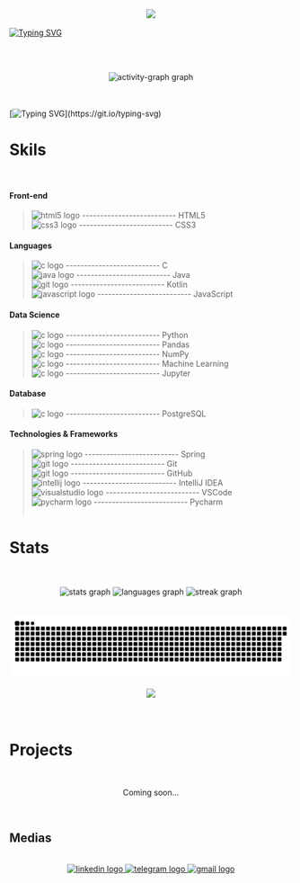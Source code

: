 <div align="center">
  <img height="40" src="https://cdn.jsdelivr.net/gh/Readme-Workflows/Readme-Icons@main/icons/gifs/wave.gif"  />
</div>

[![Typing SVG](https://readme-typing-svg.demolab.com?font=Poppins&size=40&duration=8000&pause=30000&color=81ADFFCF&center=true&vCenter=true&random=false&width=1080&lines=%F0%9F%A4%93+Hi+there!+I+am+Wesley)](https://git.io/typing-svg)

<br><br clear="both">

<div align="center">
  <img src="https://github-readme-activity-graph.vercel.app/graph?username=wesley00s&radius=16&theme=redical&area=true&order=5&hide_border=true&hide_title=false" height="350" alt="activity-graph graph"  />
</div>
<br><br clear="both">

[![Typing SVG](https://readme-typing-svg.demolab.com?font=Poppins&size=35&duration=6000&pause=1000&color=81ADFFCF&center=true&vCenter=true&random=false&width=1080&lines=%F0%9F%8E%93+I+am+a+student+of+Systems+Analysis+and+Development.;%F0%9F%92%99+Passionate+about+exploring+the+world+of+technology.;%F0%9F%A7%A0+Currently%2C+I+am+deepening+my+knowledge+in.+++.+++.;%E2%98%95+Java%2C+%F0%9F%93%B1+Kotlin%2C+and+%F0%9F%92%BB+Data+Science.;%F0%9F%A4%B9%F0%9F%8F%BD+While+continuing+to+enhance+my+skills.;%F0%9F%AB%82+Thanks+for+learning+about+my+tech+journey.;%F0%9F%92%A1+Open+to+ideas+and+opportunities.;%F0%9F%86%99+Let's+build+something+amazing+together!)](https://git.io/typing-svg)

<h1 align="left">Skils</h1>
<br clear="both">

#### Front-end

> <img src="https://cdn.jsdelivr.net/gh/devicons/devicon/icons/html5/html5-original.svg" height="40" alt="html5 logo"  /> -------------------------- HTML5 <br>
 <img src="https://cdn.jsdelivr.net/gh/devicons/devicon/icons/css3/css3-original.svg" height="40" alt="css3 logo"  /> -------------------------- CSS3 <br>

#### Languages

> <img src="https://cdn.jsdelivr.net/gh/devicons/devicon/icons/c/c-original.svg" height="40" alt="c logo"  /> -------------------------- C <br>
 <img src="https://cdn.jsdelivr.net/gh/devicons/devicon/icons/java/java-original.svg" height="40" alt="java logo"  /> -------------------------- Java <br>
 <img src="https://cdn.jsdelivr.net/gh/devicons/devicon/icons/kotlin/kotlin-original.svg" height="40" alt="git logo"  /> -------------------------- Kotlin <br>
 <img src="https://cdn.jsdelivr.net/gh/devicons/devicon/icons/javascript/javascript-original.svg" height="40" alt="javascript logo"  /> -------------------------- JavaScript

#### Data Science

> <img src="https://cdn.jsdelivr.net/gh/devicons/devicon/icons/python/python-original.svg" height="40" alt="c logo"  /> -------------------------- Python <br>
 <img src="https://cdn.jsdelivr.net/gh/devicons/devicon/icons/pandas/pandas-original.svg" height="40" alt="c logo"  /> -------------------------- Pandas <br>
 <img src="https://cdn.jsdelivr.net/gh/devicons/devicon/icons/numpy/numpy-original.svg" height="40" alt="c logo"  /> -------------------------- NumPy <br>
 <img src="https://cdn-icons-png.flaticon.com/128/3273/3273713.png" height="40" alt="c logo"  /> -------------------------- Machine Learning <br>
 <img src="https://cdn.jsdelivr.net/gh/devicons/devicon/icons/jupyter/jupyter-original.svg" height="40" alt="c logo"  /> -------------------------- Jupyter

#### Database

> <img src="https://cdn.jsdelivr.net/gh/devicons/devicon/icons/postgresql/postgresql-original.svg" height="40" alt="c logo"  /> -------------------------- PostgreSQL

#### Technologies & Frameworks

> <img src="https://cdn.jsdelivr.net/gh/devicons/devicon/icons/spring/spring-original.svg" height="40" alt="spring logo"  /> -------------------------- Spring <br>
 <img src="https://cdn.jsdelivr.net/gh/devicons/devicon/icons/git/git-original.svg" height="40" alt="git logo"  /> -------------------------- Git <br>
 <img src="https://cdn.jsdelivr.net/gh/devicons/devicon/icons/github/github-original.svg" height="40" alt="git logo"  /> -------------------------- GitHub <br>
 <img src="https://cdn.jsdelivr.net/gh/devicons/devicon/icons/intellij/intellij-original.svg" height="40" alt="intellij logo"  /> -------------------------- IntelliJ IDEA <br>
 <img src="https://cdn.jsdelivr.net/gh/devicons/devicon/icons/visualstudio/visualstudio-plain.svg" height="40" alt="visualstudio logo"  /> -------------------------- VSCode <br>
 <img src="https://cdn.jsdelivr.net/gh/devicons/devicon/icons/pycharm/pycharm-original.svg" height="40" alt="pycharm logo"  /> -------------------------- Pycharm 
<br><br clear="both">

<h1 align="left">Stats</h1>
<br><br clear="both">

<div align="center">
  <img src="https://github-readme-stats.vercel.app/api?username=wesley00s&hide_title=false&hide_rank=false&show_icons=true&include_all_commits=true&count_private=true&disable_animations=false&theme=omni&locale=en&hide_border=true&order=1" height="150" alt="stats graph"  />
  <img src="https://github-readme-stats.vercel.app/api/top-langs?username=wesley00s&locale=en&hide_title=false&layout=compact&card_width=320&langs_count=5&theme=omni&hide_border=true&order=2" height="150" alt="languages graph"  />
  <img src="https://streak-stats.demolab.com?user=wesley00s&locale=en&mode=daily&theme=omni&hide_border=true&border_radius=5&order=3" height="150" alt="streak graph"  />
</div>
<br><br clear="both">

<img src="https://raw.githubusercontent.com/wesley00s/wesley00s/main/snake.svg" alt="Snake animation" />
<br><br clear="both">

<div align="center">
  <img height="250" src="https://media.giphy.com/media/13HgwGsXF0aiGY/giphy.gif"  />
</div>
<br><br clear="both">

<h1 align="left">Projects</h1>
<br clear="both">
  <p align="center">Coming soon...</p>
<br>

<h2 align="left">Medias</h2>
<br clear="both">

<div align="center">
  <a href="https://www.linkedin.com/in/wesley-rodrigues-8311a9270" target="_blank">
    <img src="https://img.shields.io/static/v1?message=LinkedIn&logo=linkedin&label=&color=0077B5&logoColor=white&labelColor=&style=for-the-badge" height="40" alt="linkedin logo"  />
  </a>
  <a href="https://t.me/+55888982317488" target="_blank">
    <img src="https://img.shields.io/static/v1?message=Telegram&logo=telegram&label=&color=2CA5E0&logoColor=white&labelColor=&style=for-the-badge" height="40" alt="telegram logo"  />
  </a>
  <a href="wesley300rodrigues@gmail.com" target="_blank">
    <img src="https://img.shields.io/static/v1?message=Gmail&logo=gmail&label=&color=D14836&logoColor=white&labelColor=&style=for-the-badge" height="40" alt="gmail logo"  />
  </a>
</div>
